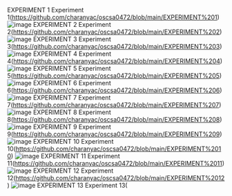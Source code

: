 EXPERIMENT 1
Experiment 1(https://github.com/charanyac/oscsa0472/blob/main/EXPERIMENT%201)
![image](https://user-images.githubusercontent.com/113339287/192296893-74f7cea4-ed64-4362-96d0-8be4a93ece90.png)
EXPERIMENT 2
Experiment 2(https://github.com/charanyac/oscsa0472/blob/main/EXPERIMENT%202)
![image](https://user-images.githubusercontent.com/113339287/192297153-19771195-631b-41dc-9b9e-1cf3527d2423.png)
EXPERIMENT 3
Experiment 3(https://github.com/charanyac/oscsa0472/blob/main/EXPERIMENT%203)
![image](https://user-images.githubusercontent.com/113339287/192297334-290d52dc-7115-4766-bb11-30557138dd74.png)
EXPERIMENT 4
Experiment 4(https://github.com/charanyac/oscsa0472/blob/main/EXPERIMENT%204)
![image](https://user-images.githubusercontent.com/113339287/192300112-05573c44-4725-4c7a-9d5c-fc1ffa4f1c96.png)
EXPERIMENT 5
Experiment 5(https://github.com/charanyac/oscsa0472/blob/main/EXPERIMENT%205)
![image](https://user-images.githubusercontent.com/113339287/192300961-0010bdfa-9770-445f-ac87-75db63ac7ddf.png)
EXPERIMENT 6
Experiment 6(https://github.com/charanyac/oscsa0472/blob/main/EXPERIMENT%206)
![image](https://user-images.githubusercontent.com/113339287/192301571-fe9247f3-0453-42c9-9070-edc6d89efca1.png)
EXPERIMENT 7
Experiment 7(https://github.com/charanyac/oscsa0472/blob/main/EXPERIMENT%207)
![image](https://user-images.githubusercontent.com/113339287/192303735-bcc21edb-adc8-484d-9f05-2eb16c2919f0.png)
EXPERIMENT 8
Experiment 8(https://github.com/charanyac/oscsa0472/blob/main/EXPERIMENT%208)
![image](https://user-images.githubusercontent.com/113339287/192304209-72b98f69-e2ab-4a09-9527-99fec2237578.png)
EXPERIMENT 9
Experiment 9(https://github.com/charanyac/oscsa0472/blob/main/EXPERIMENT%209)
![image](https://user-images.githubusercontent.com/113339287/192304732-5bed3b05-d459-420a-98af-088012ea5777.png)
EXPERIMENT 10
Experiment 10(https://github.com/charanyac/oscsa0472/blob/main/EXPERIMENT%2010)
![image](https://user-images.githubusercontent.com/113339287/192305276-04a54ec2-8d91-405e-9f96-d04270ec08f2.png)
EXPERIMENT 11
Experiment 11(https://github.com/charanyac/oscsa0472/blob/main/EXPERIMENT%2011)
![image](https://user-images.githubusercontent.com/113339287/192554017-f1228226-239b-4593-8ef4-5b6c1651d0dd.png)
EXPERIMENT 12
Experiment 12(https://github.com/charanyac/oscsa0472/blob/main/EXPERIMENT%2012)
![image](https://user-images.githubusercontent.com/113339287/192554372-a080254a-b4d1-40b6-98f0-0c9f1e61c14a.png)
EXPERIMENT 13
Experiment 13(
